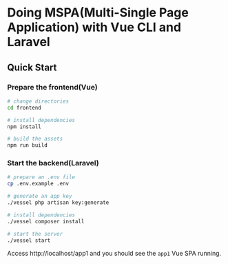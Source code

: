 # Doing MSPA(Multi-Single Page Application) with Vue CLI and Laravel

## Quick Start

### Prepare the frontend(Vue)

```bash
# change directories
cd frontend

# install dependencies
npm install

# build the assets
npm run build
```

### Start the backend(Laravel)


```bash
# prepare an .env file
cp .env.example .env

# generate an app key
./vessel php artisan key:generate

# install dependencies
./vessel composer install

# start the server
./vessel start
```

Access http://localhost/app1 and you should see the `app1` Vue SPA running.